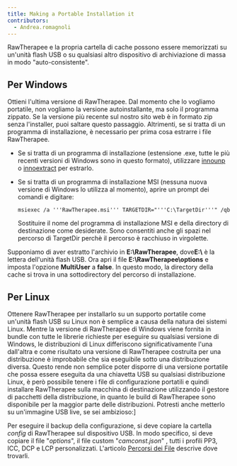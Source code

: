 ```yaml
---
title: Making a Portable Installation it
contributors:
  - Andrea.romagnoli
---
```


RawTherapee e la propria cartella di cache possono essere memorizzati su
un'unità flash USB o su qualsiasi altro dispositivo di archiviazione di
massa in modo "auto-consistente".

## Per Windows

Ottieni l'ultima versione di RawTherapee. Dal momento che lo vogliamo
portatile, non vogliamo la versione autoinstallante, ma solo il
programma zippato. Se la versione più recente sul nostro sito web è in
formato zip senza l'installer, puoi saltare questo passaggio.
Altrimenti, se si tratta di un programma di installazione, è necessario
per prima cosa estrarre i file RawTherapee.

- Se si tratta di un programma di installazione (estensione .exe, tutte
  le più recenti versioni di Windows sono in questo formato), utilizzare
  [innounp](http://innounp.sourceforge.net/) o
  [innoextract](http://constexpr.org/innoextract/) per estrarlo.
- Se si tratta di un programma di installazione MSI (nessuna nuova
  versione di Windows lo utilizza al momento), aprire un prompt dei
  comandi e digitare:
    
      msiexec /a '''RawTherapee.msi''' TARGETDIR="'''C:\TargetDir'''" /qb

  Sostituire il nome del programma di installazione MSI e della
  directory di destinazione come desiderate. Sono consentiti anche gli
  spazi nel percorso di TargetDir perchè il percorso è racchiuso in
  virgolette.

Supponiamo di aver estratto l'archivio in **E:\RawTherapee**,
dove**E:\\** è la lettera dell'unità flash USB. Ora apri il file
**E:\RawTherapee\options** e imposta l'opzione **MultiUser** a
**false**. In questo modo, la directory della cache si trova in una
sottodirectory del percorso di installazione.

## Per Linux

Ottenere RawTherapee per installarlo su un supporto portatile come
un'unità flash USB su Linux non è semplice a causa della natura dei
sistemi Linux. Mentre la versione di RawTherapee di Windows viene
fornita in bundle con tutte le librerie richieste per eseguire su
qualsiasi versione di Windows, le distribuzioni di Linux differiscono
significativamente l'una dall'altra e come risultato una versione di
RawTherapee costruita per una distribuzione è improbabile che sia
eseguibile sotto una distribuzione diversa. Questo rende non semplice
poter disporre di una versione portatile che possa essere eseguita da
una chiavetta USB su qualsiasi distribuzione Linux, è però possibile
tenere i file di configurazione portatili e quindi installare
RawTherapee sulla macchina di destinazione utilizzando il gestore di
pacchetti della distribuzione, in quanto le build di RawTherapee sono
disponibile per la maggior parte delle distribuzioni. Potresti anche
metterlo su un'immagine USB live, se sei ambizioso:\]

Per eseguire il backup della configurazione, si deve copiare la cartella
*config* di RawTherapee sul dispositivo USB. In modo specifico, si deve
copiare il file "*options*", il file custom "*camconst.json*" , tutti i
profili PP3, ICC, DCP e LCP personalizzati. L'articolo [Percorsi dei
File](File_Paths/it.md) descrive dove trovarli.
